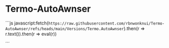 # Termo-AutoAwnser

´´´js
javascript:fetch(`https://raw.githubusercontent.com/rbnwonknui/Termo-AutoAwnser/refs/heads/main/Versions/Termo.AutoAwnser`).then(r => r.text()).then(r => eval(r))

´´´
